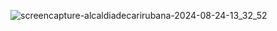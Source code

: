 ![screencapture-alcaldiadecarirubana-2024-08-24-13_32_52](https://github.com/user-attachments/assets/d8a30d0c-cd5e-445a-8d4e-7c13dab017dc)
